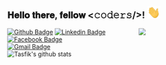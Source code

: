 <h2> 𝐇𝐞𝐥𝐥𝐨 𝐭𝐡𝐞𝐫𝐞, 𝐟𝐞𝐥𝐥𝐨𝐰 <𝚌𝚘𝚍𝚎𝚛𝚜/>! <img src="https://raw.githubusercontent.com/ABSphreak/ABSphreak/master/gifs/Hi.gif" width="30px"></h2>

<img align='right' src='https://user-images.githubusercontent.com/5713670/87202985-820dcb80-c2b6-11ea-9f56-7ec461c497c3.gif' width='200"'>

[![Github Badge](https://img.shields.io/badge/-tasfik007-000000?style=flat-square&logo=github&logoColor=white&link=https://github.com/tasfik007)](https://github.com/tasfik007)
[![Linkedin Badge](https://img.shields.io/badge/-tasfik007-blue?style=flat-square&logo=Linkedin&logoColor=white&link=https://www.linkedin.com/in/tasfik007/)](https://www.linkedin.com/in/tasfik007/)
[![Facebook Badge](https://img.shields.io/badge/-tasfik007-2196f3?style=flat-square&logo=facebook&logoColor=white&link=https://www.facebook.com/tasfik007)](https://www.facebook.com/tasfik007) <br>
[![Gmail Badge](https://img.shields.io/badge/-tasfikrahman007@gmail.com-c14438?style=flat-square&logo=Gmail&logoColor=white&link=mailto:tasfikrahman007@gmail.com)](mailto:tasfikrahman007@gmail.com)
<br>
![Tasfik's github stats](https://github-readme-stats.vercel.app/api?username=tasfik007&hide=["issues"]&show_icons=true)

<!--
**tasfik007/tasfik007** is a ✨ _special_ ✨ repository because its `README.md` (this file) appears on your GitHub profile.

Here are some ideas to get you started:

- 🔭 I’m currently working on ...
- 🌱 I’m currently learning ...
- 👯 I’m looking to collaborate on ...
- 🤔 I’m looking for help with ...
- 💬 Ask me about ...
- 📫 How to reach me: ...
- 😄 Pronouns: ...
- ⚡ Fun fact: ...
-->

